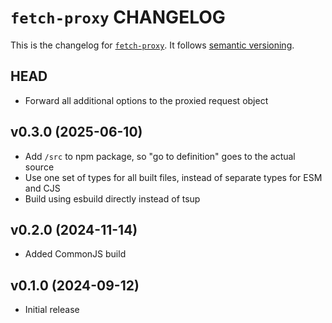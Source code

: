 # `fetch-proxy` CHANGELOG

This is the changelog for [`fetch-proxy`](https://github.com/mjackson/remix-the-web/tree/main/packages/fetch-proxy). It follows [semantic versioning](https://semver.org/).

## HEAD

- Forward all additional options to the proxied request object

## v0.3.0 (2025-06-10)

- Add `/src` to npm package, so "go to definition" goes to the actual source
- Use one set of types for all built files, instead of separate types for ESM and CJS
- Build using esbuild directly instead of tsup

## v0.2.0 (2024-11-14)

- Added CommonJS build

## v0.1.0 (2024-09-12)

- Initial release
